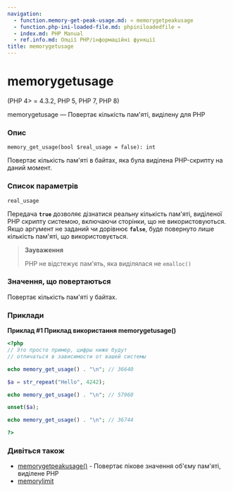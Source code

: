```yaml
---
navigation:
  - function.memory-get-peak-usage.md: « memorygetpeakusage
  - function.php-ini-loaded-file.md: phpiniloadedfile »
  - index.md: PHP Manual
  - ref.info.md: Опції PHP/інформаційні функції
title: memorygetusage
---
```

# memorygetusage

(PHP 4> = 4.3.2, PHP 5, PHP 7, PHP 8)

memorygetusage — Повертає кількість пам'яті, виділену для PHP

### Опис

```methodsynopsis
memory_get_usage(bool $real_usage = false): int
```

Повертає кількість пам'яті в байтах, яка була виділена PHP-скрипту на даний момент.

### Список параметрів

`real_usage`

Передача **`true`** дозволяє дізнатися реальну кількість пам'яті, виділеної PHP скрипту системою, включаючи сторінки, що не використовуються. Якщо аргумент не заданий чи дорівнює **`false`**, буде повернуто лише кількість пам'яті, що використовується.

> **Зауваження**
> 
> PHP не відстежує пам'ять, яка виділялася не `emalloc()`

### Значення, що повертаються

Повертає кількість пам'яті у байтах.

### Приклади

**Приклад #1 Приклад використання **memorygetusage()****

```php
<?php
// Это просто пример, цифры ниже будут
// отличаться в зависимости от вашей системы

echo memory_get_usage() . "\n"; // 36640

$a = str_repeat("Hello", 4242);

echo memory_get_usage() . "\n"; // 57960

unset($a);

echo memory_get_usage() . "\n"; // 36744

?>
```

### Дивіться також

-   [memorygetpeakusage()](function.memory-get-peak-usage.md) - Повертає пікове значення об'єму пам'яті, виділене PHP
-   [memorylimit](ini.core.md#ini.memory-limit)
